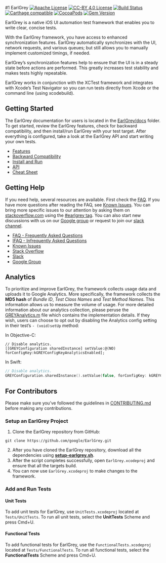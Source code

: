 #1 EarlGrey
[![Apache License](https://img.shields.io/badge/license-Apache%202-lightgrey.svg?style=flat)](https://github.com/google/EarlGrey/blob/master/LICENSE)
[![CC-BY 4.0 License](https://img.shields.io/badge/license-CC%20BY%204.0-lightgrey.svg)](https://github.com/google/EarlGrey/blob/master/LICENSE)
[![Build Status](https://travis-ci.org/google/EarlGrey.svg?branch=master)](https://travis-ci.org/google/EarlGrey)
[![Carthage compatible](https://img.shields.io/badge/Carthage-compatible-4BC51D.svg?style=flat)](https://github.com/Carthage/Carthage)
[![CocoaPods](https://img.shields.io/cocoapods/v/EarlGrey.svg?maxAge=2592000)](https://cocoapods.org/pods/EarlGrey)
[![Gem Version](https://badge.fury.io/rb/earlgrey.svg)](https://rubygems.org/gems/earlgrey)

EarlGrey is a native iOS UI automation test framework that enables you to write
clear, concise tests.

With the EarlGrey framework, you have access to enhanced synchronization
features. EarlGrey automatically synchronizes with the UI, network requests,
and various queues; but still allows you to manually implement customized
timings, if needed.

EarlGrey’s synchronization features help to ensure that the UI is in a steady
state before actions are performed. This greatly increases test stability and
makes tests highly repeatable.

EarlGrey works in conjunction with the XCTest framework and integrates with
Xcode’s Test Navigator so you can run tests directly from Xcode or the command
line (using xcodebuild).

## Getting Started

The EarlGrey documentation for users is located in the
[EarlGrey/docs](https://github.com/google/EarlGrey/tree/master/docs) folder.
To get started, review the EarlGrey features, check for backward compatibility,
and then install/run EarlGrey with your test target. After everything is
configured, take a look at the EarlGrey API and start writing your own tests.

  * [Features](https://github.com/google/EarlGrey/tree/master/docs/features.md)
  * [Backward Compatibility](https://github.com/google/EarlGrey/tree/master/docs/backward-compatibility.md)
  * [Install and Run](https://github.com/google/EarlGrey/tree/master/docs/install-and-run.md)
  * [API](https://github.com/google/EarlGrey/tree/master/docs/api.md)
  * [Cheat Sheet](https://github.com/google/EarlGrey/tree/master/docs/cheatsheet/cheatsheet.png)

## Getting Help

If you need help, several resources are available. First check the [FAQ](https://github.com/google/EarlGrey/tree/master/docs/faq.md).
If you have more questions after reading the FAQ, see [Known Issues](https://github.com/google/EarlGrey/tree/master/docs/known-issues.md).
You can bring more specific issues to our attention by asking them on
[stackoverflow.com](http://stackoverflow.com/) using the [#earlgrey tag](http://stackoverflow.com/questions/tagged/earlgrey).
You can also start new discussions with us on our [Google group](https://groups.google.com/forum/#!forum/earlgrey-discuss)
or request to join our [slack channel](https://googleoss.slack.com/messages/earlgrey).

  * [FAQ - Frequently Asked Questions](https://github.com/google/EarlGrey/tree/master/docs/faq.md)
  * [IFAQ - Infrequently Asked Questions](https://github.com/google/EarlGrey/tree/master/docs/ifaq.md)
  * [Known Issues](https://github.com/google/EarlGrey/tree/master/docs/known-issues.md)
  * [Stack Overflow](http://stackoverflow.com/questions/tagged/earlgrey)
  * [Slack](https://googleoss.slack.com/messages/earlgrey)
  * [Google Group](https://groups.google.com/forum/#!forum/earlgrey-discuss)

## Analytics

To prioritize and improve EarlGrey, the framework collects usage data and
uploads it to Google Analytics. More specifically, the framework collects the
**MD5 hash** of *Bundle ID*,  *Test Class Names* and *Test Method Names*. This
information allows us to measure the volume of usage. For more detailed
information about our analytics collection, please peruse the
[GREYAnalytics.m](https://github.com/google/EarlGrey/tree/master/EarlGrey/Common/GREYAnalytics.m)
file which contains the implementation details. If they wish, users can choose
to opt out by disabling the Analytics config setting in their test’s
`- (void)setUp` method:

In Objective-C:

```objc
// Disable analytics.
[[GREYConfiguration sharedInstance] setValue:@(NO) forConfigKey:kGREYConfigKeyAnalyticsEnabled];
```

In Swift:

```swift
// Disable analytics.
GREYConfiguration.sharedInstance().setValue(false, forConfigKey: kGREYConfigKeyAnalyticsEnabled)
```

## For Contributors

Please make sure you’ve followed the guidelines in
[CONTRIBUTING.md](https://github.com/google/EarlGrey/tree/master/CONTRIBUTING.md) before making any contributions.

### Setup an EarlGrey Project

  1. Clone the EarlGrey repository from GitHub:

    git clone https://github.com/google/EarlGrey.git

  2. After you have cloned the EarlGrey repository, download all the dependencies
using [**setup-earlgrey.sh**](https://github.com/google/EarlGrey/tree/master/Scripts/setup-earlgrey.sh).
  3. After the script completes successfully, open `EarlGrey.xcodeproj` and ensure that all
the targets build.
  4. You can now use `EarlGrey.xcodeproj` to make changes to the framework.

### Add and Run Tests

#### Unit Tests

To add unit tests for EarlGrey, use `UnitTests.xcodeproj` located at
`Tests/UnitTests`. To run all unit tests, select the **UnitTests** Scheme and press Cmd+U.

#### Functional Tests

To add functional tests for EarlGrey, use the `FunctionalTests.xcodeproj` located
at `Tests/FunctionalTests`. To run all functional tests, select the **FunctionalTests** Scheme and press Cmd+U.
